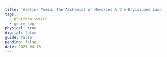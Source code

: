 ```yaml
---
title: 'Atelier Yumia: The Alchemist of Memories & the Envisioned Land'
tags:
  - platform_switch
  - genre_rpg
physical: true
digital: false
guide: false
pending: false
date: 2025-04-18
---
```

